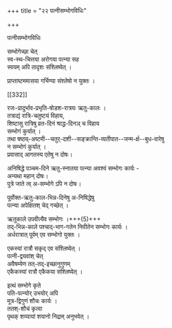 +++
title = "२२ पत्नीसम्भोगविधिः"

+++

पत्नीसम्भोगविधिः

सम्भोगेच्छा चेत्  
स्व-स्थ-चित्तया अरोगया पत्न्या सह  
स्वयम् अपि तादृशः संश्लिष्येत् ।

प्राप्ताष्टममासया गर्भिण्या संश्लेषो न युक्तः ।  


[[332]]


रजः-प्रादुर्भाव-प्रभृति-षोडश-रात्रयः ऋतु-कालः ।  
तत्राद्यं रात्रि-चतुष्टयं विहाय,  
शिष्टासु रात्रिषु व्रत-दिनं श्राद्ध-दिनञ् च विहाय  
सम्भोगं कुर्यात् ।  
तथा षष्ठ्य्-अष्टमी--चतुर्-दशी--सङ्क्रान्ति-व्यतीपात--जन्म-र्क्ष--बुध-वारेषु  
न सम्भोगं कुर्यात् ।  
प्रवासाद् आगतस्य एतेषु न दोषः।  

अनिषिद्धे पञ्चम-दिने ऋतु-स्नातया पत्न्या अवश्यं सम्भोगः कार्यः -  
अन्यथा महान् दोषः।  
पुत्रे जाते त्व् अ-सम्भोगे ऽपि न दोषः।  

पूर्वोक्त-ऋतु-काल-भिन्न-दिनेषु अ-निषिद्धेषु  
पत्न्या अपेक्षितश् चेद् गच्छेत् ।  

ऋतुकाले उपवीत्यैव सम्भोगः ।+++(5)+++  
तद्-भिन्न-काले पश्चाद्-भाग-गतेन निवीतेन सम्भोगः कार्यः ।  
अर्धरात्रात् पूर्वम् एव सम्भोगो युक्तः ।  

एकस्यां रात्रौ सकृद् एव संश्लिष्येत् ।  
पत्नी-द्वयवांश् चेत्  
अवैषम्येण तत्-तद्-इच्छानुगुणम्  
एकैकस्यां रात्रौ एकैकया संश्लिष्येत् । 

इत्थं सम्भोगे कृते  
पति-पत्न्योर् उभयोर् अपि  
मूत्र-द्विगुणं शौचः कार्यः ।  
ततश्-शौचं कृत्वा  
पृथक् शय्यायां शयानो निद्राम् अनुभवेत् ।  


